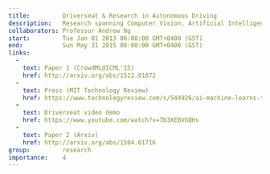 ```yaml
---
title:         Driverseat & Research in Autonomous Driving
description:   Research spanning Computer Vision, Artificial Intelligence, and Crowdsourcing. My undergraduate honors research introduced Driverseat, a technology for embedding crowds around learning systems for autonomous driving.
collaborators: Professor Andrew Ng
start:         Tue Jan 01 2013 00:00:00 GMT+0400 (GST)
end:           Sun May 31 2015 00:00:00 GMT+0400 (GST)
links: 
  - 
    text: Paper 1 (CrowdML@ICML'15)
    href: http://arxiv.org/abs/1512.01872
  - 
    text: Press (MIT Technology Review)
    href: https://www.technologyreview.com/s/544926/ai-machine-learns-to-drive-using-crowdteaching/
  - 
    text: Driverseat video demo
    href: https://www.youtube.com/watch?v=7b3XEBVGQHs
  - 
    text: Paper 2 (Arxiv)
    href: http://arxiv.org/abs/1504.01716
group:         research
importance:    4
---
```

